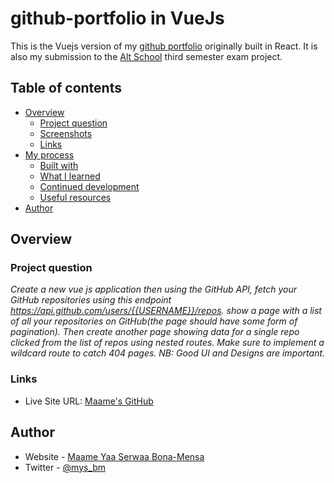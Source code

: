 # github-portfolio in VueJs

This is the Vuejs version of my [github portfolio](https://github.com/mbonamensa/github-portfolio/) originally built in React. It is also my submission to the [Alt School](https://altschoolafrica.com/schools/engineering) third semester exam project.

## Table of contents

- [Overview](#overview)
  - [Project question](#project-question)
  - [Screenshots](#screenshots)
  - [Links](#links)
- [My process](#my-process)
  - [Built with](#built-with)
  - [What I learned](#what-i-learned)
  - [Continued development](#continued-development)
  - [Useful resources](#useful-resources)
- [Author](#author)

## Overview

### Project question

*Create a new vue js application then using the GitHub API, fetch your GitHub repositories using this endpoint https://api.github.com/users/{{USERNAME}}/repos. show a page with a list of all your repositories on GitHub(the page should have some form of pagination). Then create another page showing data for a single repo clicked from the list of repos using nested routes. Make sure to implement a wildcard route to catch 404 pages. NB: Good UI and Designs are important.* 

<!--- ### Screenshots

Home page

![Screenshot (60)](https://user-images.githubusercontent.com/85899285/200161939-f482a2b2-04db-42d5-be2d-cfa5a2cadfea.png)

Details Page

![Screenshot (61)](https://user-images.githubusercontent.com/85899285/200161968-89989096-5ffc-4128-841e-4a8d84cbc1fb.png)


Error Page

![Screenshot (62)](https://user-images.githubusercontent.com/85899285/200161976-3fd23840-08c1-4aba-8134-82a84195c625.png) --->


### Links

- Live Site URL: [Maame's GitHub](https://githubportfolio-vue.netlify.app/)

<!---## My process

### Built with

- React commponents, props, useState, useEffect, createBrowserRouter, fetch API

### What I learned

- How to fetch data from an external source using `fetch()`
- Adding routes to react apps using React Router v6
- Implementing SEO using `meta`
- Depolying React Routed sites to netlify
- Implementing pagination using the GitHub API
- Creating error boundaries and implementing error pages


### Continued development

This was my first time working with most of the concepts I used in building the project. I plan to learn more about APIs, React Hooks and implementing SEOs.


### Useful resources

These resources were useful in helping me build this project

- [Different Ways to fetch data from API in Reactjs](https://statusneo.com/different-ways-to-fetch-data-from-api-in-reactjs/) 
- [Netlify React 'Page Not Found' Solution](https://www.youtube.com/watch?v=JCM_xoWbF70)
- [React Router tutorial](https://reactrouter.com/en/main/start/tutorial)
- [Github - List repositories for a user](https://docs.github.com/en/rest/repos/repos#list-repositories-for-a-user)--->

## Author

- Website - [Maame Yaa Serwaa Bona-Mensa](https://mbonamensa.netlify.app)
- Twitter - [@mys_bm](https://www.twitter.com/mys_bm)

